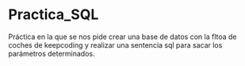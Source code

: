 # Practica_SQL
Práctica en la que se nos pide crear una base de datos con la fltoa de coches de keepcoding y realizar una sentencia sql para sacar los parámetros determinados.
